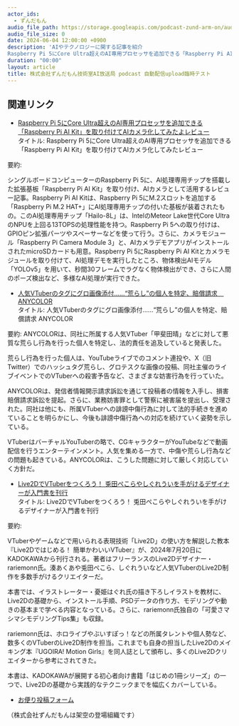 ```yaml
---
actor_ids:
  - ずんだもん
audio_file_path: https://storage.googleapis.com/podcast-zund-arm-on/audio/株式会社ずんだもん技術室AI放送局_podcast_0.mp3
audio_file_size: 0
date: 2024-06-04 12:00:00 +0900
description: 'AIやテクノロジーに関する記事を紹介  
Raspberry Pi 5にCore Ultra超えのAI専用プロセッサを追加できる「Raspberry Pi AI Kit」を取り付けてAIカメラ化してみたよレビュー、人気VTuberのタグにグロ画像添付……“荒らし”の個人を特定、賠償請求　ANYCOLOR、Live2DでVTuberをつくろう！ 兎田ぺこらやしぐれういを手がけるデザイナーが入門書を刊行、'
duration: "00:00"
layout: article
title: 株式会社ずんだもん技術室AI放送局 podcast 自動配信upload臨時テスト
---
```


## 関連リンク


- [Raspberry Pi 5にCore Ultra超えのAI専用プロセッサを追加できる「Raspberry Pi AI Kit」を取り付けてAIカメラ化してみたよレビュー](https://gigazine.net/news/20240604-raspberry-pi-ai-kit-npu-m2/)  
タイトル: Raspberry Pi 5にCore Ultra超えのAI専用プロセッサを追加できる「Raspberry Pi AI Kit」を取り付けてAIカメラ化してみたレビュー

要約: 

シングルボードコンピューターのRaspberry Pi 5に、AI処理専用チップを搭載した拡張基板「Raspberry Pi AI Kit」を取り付け、AIカメラとして活用するレビュー記事。Raspberry Pi AI Kitは、Raspberry Pi 5にM.2スロットを追加する「Raspberry Pi M.2 HAT+」にAI処理専用チップの付いた基板が装着されたもの。このAI処理専用チップ「Hailo-8L」は、IntelのMeteor Lake世代Core UltraのNPUを上回る13TOPSの処理性能を持つ。Raspberry Pi 5への取り付けは、GPIOピン拡張パーツやスペーサーなどを使って行う。さらに、カメラモジュール「Raspberry Pi Camera Module 3」と、AIカメラデモアプリがインストールされたmicroSDカードも用意。Raspberry Pi 5にRaspberry Pi AI Kitとカメラモジュールを取り付けて、AI処理デモを実行したところ、物体検出AIモデル「YOLOv5」を用いて、秒間30フレームでラグなく物体検出ができ、さらに人間のポーズ検出など、多様なAI処理が実行できた。


- [人気VTuberのタグにグロ画像添付……“荒らし”の個人を特定、賠償請求　ANYCOLOR](https://www.itmedia.co.jp/news/articles/2406/04/news133.html)  
タイトル: 人気VTuberのタグにグロ画像添付……“荒らし”の個人を特定、賠償請求 ANYCOLOR

要約:
ANYCOLORは、同社に所属する人気VTuber「甲斐田晴」などに対して悪質な荒らし行為を行った個人を特定し、法的責任を追及していると発表した。

荒らし行為を行った個人は、YouTubeライブでのコメント連投や、X（旧Twitter）でのハッシュタグ荒らし、グロテスクな画像の投稿、同社主催のライブイベントでのVTuberへの殺害予告など、さまざまな妨害行為を行っていた。

ANYCOLORは、発信者情報開示請求訴訟を通じて投稿者の情報を入手し、損害賠償請求訴訟を提起。さらに、業務妨害罪として警察に被害届を提出し、受理された。同社は他にも、所属VTuberへの誹謗中傷行為に対して法的手続きを進めていることを明らかにし、今後も誹謗中傷行為への対応を続けていく姿勢を示している。

VTuberはバーチャルYouTuberの略で、CGキャラクターがYouTubeなどで動画配信を行うエンターテインメント。人気を集める一方で、中傷や荒らし行為などの問題も起きている。ANYCOLORは、こうした問題に対して厳しく対応していく方針だ。


- [Live2DでVTuberをつくろう！ 兎田ぺこらやしぐれういを手がけるデザイナーが入門書を刊行](https://kai-you.net/article/89760)  
タイトル: Live2DでVTuberをつくろう！ 兎田ぺこらやしぐれういを手がけるデザイナーが入門書を刊行

要約:

VTuberやゲームなどで用いられる表現技術「Live2D」の使い方を解説した教本『Live2Dではじめる！ 簡単かわいいVTuber』が、2024年7月20日にKADOKAWAから刊行される。著者はフリーランスのLive2Dデザイナー・rariemonn氏。湊あくあや兎田ぺこら、しぐれういなど人気VTuberのLive2D制作を多数手がけるクリエイターだ。

本書では、イラストレーター・憂姫はぐれ氏の描き下ろしイラストを教材に、Live2Dの基礎から、インストール手順、PSDデータの作り方、モデリングや動きの基本まで学べる内容となっている。さらに、rariemonn氏独自の「可愛さマシマシモデリングTips集」も収録。

rariemonn氏は、ホロライブやぶいすぽっ！などの所属タレントや個人勢など、数多くのVTuberのLive2D制作を担当。これまでも自身の担当したLive2Dのメイキング本『UGOIRA! Motion Girls』を同人誌として頒布し、多くのLive2Dクリエイターから参考にされてきた。

本書は、KADOKAWAが展開する初心者向け書籍「はじめの1冊シリーズ」の一つで、Live2Dの基礎から実践的なテクニックまでを幅広くカバーしている。



- [お便り投稿フォーム](https://forms.gle/ffg4JTfqdiqK62qf9)

（株式会社ずんだもんは架空の登場組織です）
